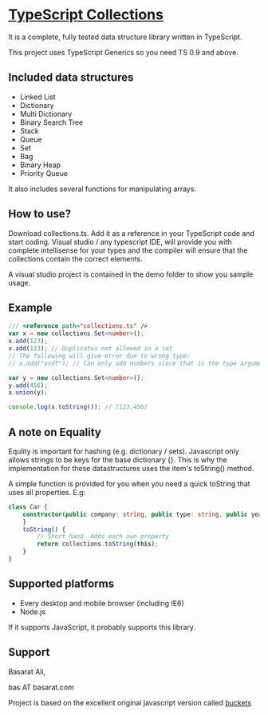 [TypeScript Collections](github.com/basarat/typescript-collections/)
====================
It is a complete, fully tested data structure library written in TypeScript.

This project uses TypeScript Generics so you need TS 0.9 and above.

Included data structures
---------------------

- Linked List
- Dictionary
- Multi Dictionary
- Binary Search Tree
- Stack
- Queue
- Set
- Bag
- Binary Heap
- Priority Queue

It also includes several functions for manipulating arrays.

How to use?
--------------------

Download collections.ts. Add it as a reference in your TypeScript code and start coding. 
Visual studio / any typescript IDE, will provide you with complete intellisense for your types and the compiler will 
ensure that the collections contain the correct elements. 

A visual studio project is contained in the demo folder to show you sample usage. 

Example
--------------------
```typescript
/// <reference path="collections.ts" />
var x = new collections.Set<number>(); 
x.add(123);
x.add(123); // Duplicates not allowed in a set 
// The following will give error due to wrong type: 
// x.add("asdf"); // Can only add numbers since that is the type argument. 

var y = new collections.Set<number>();
y.add(456);
x.union(y);

console.log(x.toString()); // [123,456] 
```

A note on Equality
-------------------
Equlity is important for hashing (e.g. dictionary / sets). Javascript only allows strings to be keys for the base dictionary {}.
This is why the implementation for these datastructures uses the item's toString() method. 

A simple function is provided for you when you need a quick toString that uses all properties. E.g: 
```typescript
class Car {
    constructor(public company: string, public type: string, public year: number) {
    }
    toString() {
        // Short hand. Adds each own property 
        return collections.toString(this);
    }
}
```

Supported platforms
--------------------

- Every desktop and mobile browser (including IE6)
- Node.js

If it supports JavaScript, it probably supports this library.

Support
--------------------

Basarat Ali, 

bas AT basarat.com 

Project is based on the excellent original javascript version called [buckets](https://github.com/mauriciosantos/buckets)
